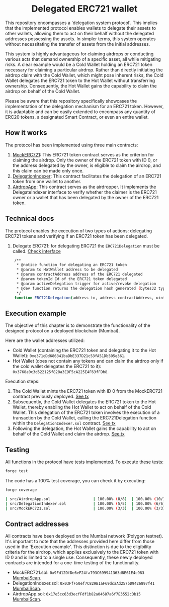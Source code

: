 # <h1 align="center"> Delegated ERC721 wallet </h1>

This repository encompasses a 'delegation system protocol'. This implies that the implemented protocol enables wallets to delegate their assets to other wallets, allowing them to act on their behalf without the delegated addresses possessing the assets. In simpler terms, this system operates without necessitating the transfer of assets from the initial addresses.

This system is highly advantageous for claiming airdrops or conducting various acts that demand ownership of a specific asset, all while mitigating risks. A clear example would be a Cold Wallet holding an ERC721 token necessary for claiming a particular airdrop. Rather than directly initiating the airdrop claim with the Cold Wallet, which might pose inherent risks, the Cold Wallet delegates the ERC721 token to the Hot Wallet without transferring ownership. Consequently, the Hot Wallet gains the capability to claim the airdrop on behalf of the Cold Wallet.

Please be aware that this repository specifically showcases the implementation of the delegation mechanism for an ERC721 token. However, it is adaptable and can be easily extended to encompass any quantity of ERC20 tokens, a designated Smart Contract, or even an entire wallet.

## How it works

The protocol has been implemented using three main contracts:

1. [MockERC721](https://github.com/JMariadlcs/delegated-wallet/blob/main/src/MockERC721.sol): This ERC721 token contract serves as the criterion for claiming the airdrop. Only the owner of the ERC721 token with ID 0, or the address delegated by the owner, is eligible to claim the airdrop, and this claim can be made only once.
2. [DelegationIndexer](https://github.com/JMariadlcs/delegated-wallet/blob/main/src/DelegationIndexer.sol): This contract facilitates the delegation of an ERC721 token from one wallet to another.
3. [AirdropApp](https://github.com/JMariadlcs/delegated-wallet/blob/main/src/AirdropApp.sol): This contract serves as the airdropper. It implements the DelegateIndexer interface to verify whether the claimer is the ERC721 owner or a wallet that has been delegated by the owner of the ERC721 token.

## Technical docs

The protocol enables the execution of two types of actions: delegating ERC721 tokens and verifying if an ERC721 token has been delegated.

1. Delegate ERC721: for delegating ERC721 the `ERC721Delegation` must be called. [Check interface](https://github.com/JMariadlcs/delegated-wallet/blob/main/src/interfaces/IDelegationIndexer.sol)

```bash
    /** 
     * @notice function for delegating an ERC721 token
     * @param to HotWallet address to be delegated
     * @param contractAddress address of the ERC721 delegated
     * @param tokenId Id of the ERC721 token delegated
     * @param activeDelegation trigger for active/revoke delegation
     * @dev function returns the delegation hash generated (bytes32 type)
     */
    function ERC721Delegation(address to, address contractAddress, uint256 tokenId, bool activeDelegation) external returns (bytes32);
```

## Execution example
The objective of this chapter is to demonstrate the functionality of the designed protocol on a deployed blockchain (Mumbai).

Here are the wallet addresses utilized:

- Cold Wallet (containing the ERC721 token and delegating it to the Hot Wallet): `0xe371cDd686341baDbE337D21c53fA51Db505e361`.
- Hot Wallet (does not contain any tokens and can claim the airdrop only if the cold wallet delegates the ERC721 to it): `0x3768a0c3d522125f828a3E9F5cA225E4F63fFDb8`.

Execution steps:
1. The Cold Wallet mints the ERC721 token with ID 0 from the MockERC721 contract previously deployed. [See tx](https://mumbai.polygonscan.com/tx/0x80ece190a62439e6831a14753b7f49e888efca93b72f78bc1d20e3a785aa024b)
2. Subsequently, the Cold Wallet delegates the ERC721 token to the Hot Wallet, thereby enabling the Hot Wallet to act on behalf of the Cold Wallet. This delegation of the ERC721 token involves the execution of a transaction by the Cold Wallet, calling the ERC721Delegation function within the `DelegationIndexer.sol` contract. [See tx](https://mumbai.polygonscan.com/tx/0x128f5b0b0c3a719154dcc7e9e91e256cdc2f2afab812646b9576cbc2f29b8af6)
3. Following the delegation, the Hot Wallet gains the capability to act on behalf of the Cold Wallet and claim the airdrop. [See tx](https://mumbai.polygonscan.com/tx/0xe130dac5c9b86eae4df864ce255a95fed13b0cd7a3a5ee77e1fc74686c3a931f)

## Testing
All functions in the protocol have tests implemented. To execute these tests:

```bash
forge test
```

The code has a 100% test coverage, you can check it by executing:

```bash
forge coverage
```

```bash
| src/AirdropApp.sol                   | 100.00% (8/8)  | 100.00% (10/10) | 100.00% (4/4) | 100.00% (1/1) |
| src/DelegationIndexer.sol            | 100.00% (5/5)  | 100.00% (6/6)   | 100.00% (2/2) | 100.00% (2/2) |
| src/MockERC721.sol                   | 100.00% (3/3)  | 100.00% (3/3)   | 100.00% (0/0) | 100.00% (1/1) |
```

## Contract addresses
All contracts have been deployed on the Mumbai network (Polygon testnet). It's important to note that the addresses provided here differ from those used in the 'Execution example'. This distinction is due to the eligibility criteria for the airdrop, which applies exclusively to the ERC721 token with ID 0 and is limited to a single use. Consequently, these newly deployed contracts are intended for a one-time testing of the functionality.

- MockERC721.sol: `0x9Fd12DfDe6eF24fa793C699941363d8E61E4c983` [MumbaiScan](https://mumbai.polygonscan.com/address/0x9Fd12DfDe6eF24fa793C699941363d8E61E4c983).
- DelegationIndexer.sol: `0x03FfF50ef7C829B1aF69dcaAd257bD9426897f41` [MumbaiScan](https://mumbai.polygonscan.com/address/0x03FfF50ef7C829B1aF69dcaAd257bD9426897f41).
- AirdropApp.sol: `0x17e5cc63d3ecfFdf1b82a04687a6f7E3552cDb15` [MumbaiScan](https://mumbai.polygonscan.com/address/0x17e5cc63d3ecfFdf1b82a04687a6f7E3552cDb15).